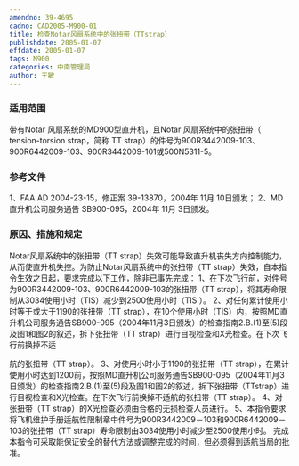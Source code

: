 ```yaml
---
amendno: 39-4695
cadno: CAD2005-M900-01
title: 检查Notar风扇系统中的张扭带（TTstrap）
publishdate: 2005-01-07
effdate: 2005-01-07
tags: M900
categories: 中南管理局
author: 王敏
---
```


### 适用范围 
带有Notar 风扇系统的MD900型直升机，且Notar 风扇系统中的张扭带（ tension-torsion strap，简称 TT strap）的件号为900R3442009-103、900R6442009-103、900R3442009-101或500N5311-5。

<!--more-->
### 参考文件
1、FAA AD 2004-23-15，修正案 39-13870，2004年 11月 10日颁发；
 2、MD直升机公司服务通告 SB900-095，2004年 11月 3日颁发。

### 原因、措施和规定 
Notar风扇系统中的张扭带（TT strap）失效可能导致直升机丧失方向控制能力，从而使直升机失控。为防止Notar风扇系统中的张扭带（TT strap）失效，自本指令生效之日起，要求完成以下工作，除非已事先完成： 
1、在下次飞行前，对件号为900R3442009-103、900R6442009-103的张扭带（TT strap），将其寿命限制从3034使用小时（TIS）减少到2500使用小时（TIS ）。 
   2、对任何累计使用小时等于或大于1190的张扭带（TT strap），在10个使用小时（TIS）内，按照MD直升机公司服务通告SB900-095（2004年11月3日颁发）的检查指南2.B.(1)至(5)段及图1和图2的叙述，拆下张扭带（TT strap）进行目视检查和X光检查。在下次飞行前换掉不适
    
航的张扭带（TT strap）。 
3、对使用小时小于1190的张扭带（TT strap），在累计使用小时达到1200前，按照MD直升机公司服务通告SB900-095（2004年11月3日颁发）的检查指南2.B.(1)至(5)段及图1和图2的叙述，拆下张扭带（TTstrap）进行目视检查和X光检查。在下次飞行前换掉不适航的张扭带（TT strap）。 
4、对张扭带（TT strap）的X光检查必须由合格的无损检查人员进行。 
5、本指令要求将飞机维护手册适航性限制章中件号为900R3442009－103和900R6442009－103的张扭带（TT strap）寿命限制由3034使用小时减少至2500使用小时。 
完成本指令可采取能保证安全的替代方法或调整完成的时间，但必须得到适航当局的批准。 

